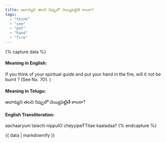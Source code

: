 ```yaml
---
title: ఆచార్యుని తలచి నిప్పులో చెయ్యిపెట్టితే కాలదా?
tags:
  - "think"
  - "see"
  - "put"
  - "hand"
  - "fire"
---
```


{% capture data %}
#### Meaning in English:
If you think of your spiritual guide and put your hand in the fire, will it not be burnt ?
(See No. 701. )

#### Meaning in Telugu:
ఆచార్యుని తలచి నిప్పులో చెయ్యిపెట్టితే కాలదా?

#### English Transliteration:
aachaaryuni talachi nippulO cheyyipeTTitae kaaladaa?
{% endcapture %}

{{ data | markdownify }}

